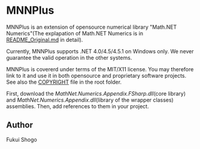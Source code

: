 MNNPlus
=================

MNNPlus is an extension of opensource numerical library "Math.NET Numerics"(The explapation of Math.NET Numerics is in [README_Original.md](README_Original.md) in detail).

Currently, MNNPlus supports .NET 4.0/4.5/4.5.1 on Windows only.
We never guarantee the valid operation in the other systems.

MNNPlus is covererd under terms of the MIT/X11 license. 
You may therefore link to it and use it in both opensource and proprietary
software projects. See also the [COPYRIGHT](COPYRIGHT.markdown) file in the root folder.

First, download the *MathNet.Numerics.Appendix.FSharp.dll*(core library) and *MathNet.Numerics.Appendix.dll*(library of the wrapper classes) assemblies.
Then, add references to them in your project.

Author
-------------------
Fukui Shogo
